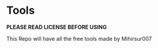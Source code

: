 # Tools
**PLEASE READ LICENSE BEFORE USING**

This Repo will have all the free tools made by Mihirsur007
